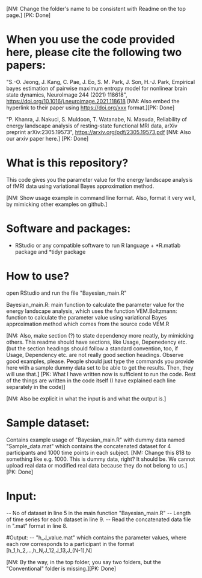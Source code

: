 [NM: Change the folder's name to be consistent with Readme on the top page.] [PK: Done]

# When you use the code provided here, please cite the following two papers:

"S.-O. Jeong, J. Kang, C. Pae, J. Eo, S. M. Park, J. Son, H.-J. Park, Empirical bayes estimation of pairwise maximum entropy model for nonlinear brain state dynamics, NeuroImage 244 (2021) 118618", https://doi.org/10.1016/j.neuroimage.2021.118618 [NM: Also embed the hyperlink to their paper using https://doi.org/xxx format.][PK: Done]

"P. Khanra, J. Nakuci, S. Muldoon, T. Watanabe, N. Masuda, Reliability of energy landscape analysis of resting-state functional MRI data, arXiv preprint arXiv:2305.19573", https://arxiv.org/pdf/2305.19573.pdf
[NM: Also our arxiv paper here.] [PK: Done]

# What is this repository?
This code gives you the parameter value for the energy landscape analysis of fMRI data using variational Bayes approximation method.

[NM: Show usage example in command line format. Also, format it very well, by mimicking other examples on github.]
# Software and packages:
- RStudio or any compatible software to run R language $+$ *R.matlab package and *tidyr package

# How to use?
open RStudio and run the file "Bayesian_main.R"

Bayesian_main.R: main function to calculate the parameter value for the energy landscape analysis, which uses the  function VEM.Boltzmann: function to calculate the parameter value using variational Bayes approximation method which comes from the source code VEM.R

[NM: Also, make section (?) to state dependency more neatly, by mimicking others. This readme should have sections, like Usage, Depenedency etc. (but the section headings should follow a standard convention, too, if Usage, Dependency etc. are not really good section headings. Observe good examples, please. People should just type the commands you provide here with a sample dummy data set to be able to get the results. Then, they will use that.] [PK: What I have written now is sufficient to run the code. Rest of the things are written in the code itself (I have explained each line separately in the code)]

[NM: Also be explicit in what the input is and what the output is.]
# Sample dataset:
Contains example usage of "Bayesian_main.R" with dummy data named "Sample_data.mat" which contains the concatenated dataset for 4 participants and 1000 time points in each subject. [NM: Change this 818 to something like e.g. 1000. This is dummy data, right? It should be. We cannot upload real data or modified real data because they do not belong to us.] [PK: Done]

# Input:
-- No of dataset in line 5 in the main function "Bayesian_main.R"
-- Length of time series for each dataset in line 9.
-- Read the concatenated data file in ".mat" format in line 8.

#Output:
-- "h_J_value.mat" which contains the parameter values, where each row corresponds to a participant in the format [h_1,h_2,...,h_N,J_12,J_13,J_(N-1),N]


[NM: By the way, in the top folder, you say two folders, but the "Conventional" folder is missing.][PK: Done]
